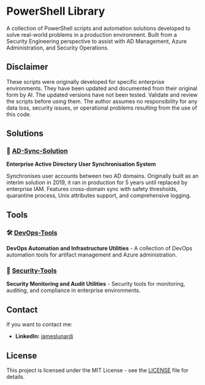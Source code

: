 # PowerShell Library

A collection of PowerShell scripts and automation solutions developed to solve real-world problems in a production environment. Built from a Security Engineering perspective to assist with AD Management, Azure Administration, and Security Operations.

## Disclaimer

These scripts were originally developed for specific enterprise environments. They have been updated and documented from their original form by AI. The updated versions have not been tested. Validate and review the scripts before using them. The author assumes no responsibility for any data loss, security issues, or operational problems resulting from the use of this code.

## Solutions

### 🔄 [AD-Sync-Solution](AD-Sync-Solution/)
**Enterprise Active Directory User Synchronisation System**

Synchronises user accounts between two AD domains. Originally built as an interim solution in 2019, it ran in production for 5 years until replaced by enterprise IAM.
Features cross-domain sync with safety thresholds, quarantine process, Unix attributes support, and comprehensive logging.

## Tools

### 🛠️ [DevOps-Tools](DevOps-Tools/)
**DevOps Automation and Infrastructure Utilities** - A collection of DevOps automation tools for artifact management and Azure administration.

### 🔐 [Security-Tools](Security-Tools/)
**Security Monitoring and Audit Utilities** - Security tools for monitoring, auditing, and compliance in enterprise environments.

## Contact
If you want to contact me:
- **LinkedIn:** [jameslunardi](https://www.linkedin.com/in/jameslunardi/)

## License
This project is licensed under the MIT License - see the [LICENSE](LICENSE) file for details.
